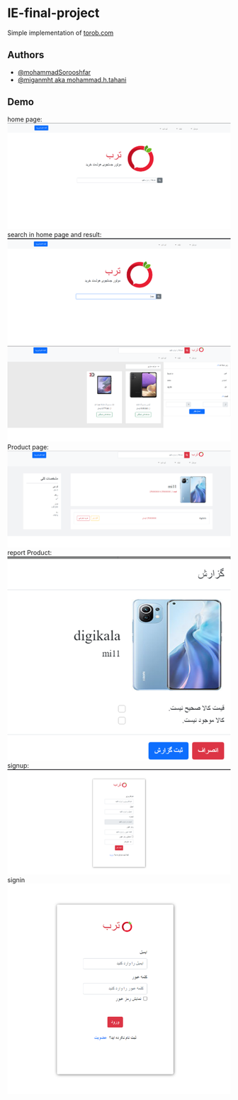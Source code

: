 
# IE-final-project
Simple implementation of [torob.com](https://torob.com/)



## Authors

- [@mohammadSorooshfar](https://github.com/mohammadSorooshfar)
- [@miganmht aka mohammad.h.tahani](https://github.com/miganmht)


## Demo


home page:
![img/home.png](https://github.com/mohammadSorooshfar/IE-final-project/blob/develop/img/home.png)
search in home page and result:
![img/search](https://github.com/mohammadSorooshfar/IE-final-project/blob/develop/img/searchinhome.png)
![img/aftersearch](https://github.com/mohammadSorooshfar/IE-final-project/blob/develop/img/aftersearch.png)
Product page:
![img/productpage](https://github.com/mohammadSorooshfar/IE-final-project/blob/develop/img/productpage.png)
report Product:
![img/reportproduct](https://github.com/mohammadSorooshfar/IE-final-project/blob/develop/img/productreport.png)
signup:
![img/signup](https://github.com/mohammadSorooshfar/IE-final-project/blob/develop/img/signup.png)
signin
![img/signin](https://github.com/mohammadSorooshfar/IE-final-project/blob/develop/img/signin.png)



